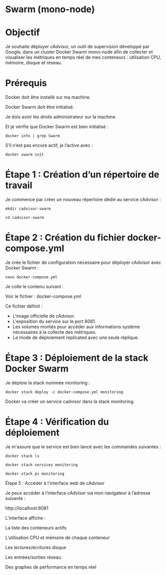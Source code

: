 # Swarm (mono-node)

# Objectif

Je souhaite déployer cAdvisor, un outil de supervision développé par Google, dans un cluster Docker Swarm mono-node afin de collecter et visualiser les métriques en temps réel de mes conteneurs : utilisation CPU, mémoire, disque et réseau.

# Prérequis

Docker doit être installé sur ma machine.

Docker Swarm doit être initialisé.

Je dois avoir les droits administrateur sur la machine.

Et je vérifie que Docker Swarm est bien initialisé :

`docker info | grep Swarm`

S’il n’est pas encore actif, je l’active avec :

`docker swarm init`

# Étape 1 : Création d’un répertoire de travail

Je commence par créer un nouveau répertoire dédié au service cAdvisor :

`mkdir cadvisor-swarm`

`cd cadvisor-swarm`

# Étape 2 : Création du fichier docker-compose.yml

Je crée le fichier de configuration nécessaire pour déployer cAdvisor avec Docker Swarm :

`nano docker-compose.yml`

Je colle le contenu suivant :

Voir le fichier : docker-compose.yml

Ce fichier définit :

- L'image officielle de cAdvisor.
- L'exposition du service sur le port 8081.
- Les volumes montés pour accéder aux informations système nécessaires à la collecte des métriques.
- Le mode de déploiement replicated avec une seule réplique.

# Étape 3 : Déploiement de la stack Docker Swarm

Je déploie la stack nommée monitoring :

`docker stack deploy -c docker-compose.yml monitoring`

Docker va créer un service cadvisor dans la stack monitoring.

# Étape 4 : Vérification du déploiement

Je m'assure que le service est bien lancé avec les commandes suivantes :

`docker stack ls`

`docker stack services monitoring`

`docker stack ps monitoring`

Étape 5 : Accéder à l’interface web de cAdvisor

Je peux accéder à l’interface cAdvisor via mon navigateur à l’adresse suivante :

http://localhost:8081

L’interface affiche :

La liste des conteneurs actifs

L’utilisation CPU et mémoire de chaque conteneur

Les lectures/écritures disque

Les entrées/sorties réseau

Des graphes de performance en temps réel


